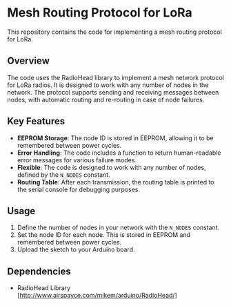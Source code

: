 
# Mesh Routing Protocol for LoRa

This repository contains the code for implementing a mesh routing protocol for LoRa. 

## Overview

The code uses the RadioHead library to implement a mesh network protocol for LoRa radios. It is designed to work with any number of nodes in the network. The protocol supports sending and receiving messages between nodes, with automatic routing and re-routing in case of node failures.

## Key Features

- **EEPROM Storage**: The node ID is stored in EEPROM, allowing it to be remembered between power cycles.
- **Error Handling**: The code includes a function to return human-readable error messages for various failure modes.
- **Flexible**: The code is designed to work with any number of nodes, defined by the `N_NODES` constant.
- **Routing Table**: After each transmission, the routing table is printed to the serial console for debugging purposes.

## Usage

1. Define the number of nodes in your network with the `N_NODES` constant.
2. Set the node ID for each node. This is stored in EEPROM and remembered between power cycles.
3. Upload the sketch to your Arduino board.

## Dependencies

-  RadioHead Library
  [http://www.airspayce.com/mikem/arduino/RadioHead/]
